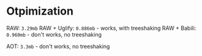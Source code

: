 # Otpimization
RAW: `3.29mb`
RAW + Uglify: `0.886mb` - works, with treeshaking
RAW + Babili: `0.960mb` - don't works, no treeshaking

AOT: `3.3mb` - don't works, no treeshaking
